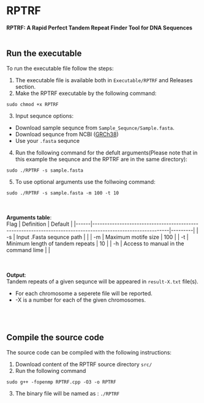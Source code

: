 # RPTRF
**RPTRF: A Rapid Perfect Tandem Repeat Finder Tool for DNA Sequences**
<br><br>
## Run the executable
To run the executable file follow the steps:

1. The executable file is available both in `Executable/RPTRF` and Releases section. 
2. Make the RPTRF executable by the following command:
```
sudo chmod +x RPTRF
```
3. Input sequnce options: 
* Download sample sequnce from `Sample_Sequnce/Sample.fasta`.
* Download sequnce from NCBI ([GRCh38](https://www.ncbi.nlm.nih.gov/assembly/GCF_000001405.26/))
* Use your `.fasta` sequnce 
4. Run the following command for the defult arguments(Please note that in this example the sequnce and the RPTRF are in the same directory):
```
sudo ./RPTRF -s sample.fasta
```
5. To use optional arguments use the follwoing command:

```
sudo ./RPTRF -s sample.fasta -m 100 -t 10
```

<br><br>
**Arguments table**:
<br>
 Flag | Definition                                                                                                  | Default |
|------|-------------------------------------------------------------------------------------------------------------|---------|
|  -s  | Input .Fasta sequnce path                                                                            |        |
|  -m  | Maximum motife size    	                                                                                  |    100    |
|  -t  | Minimum length of tandem repeats  	                                                                                    |   10   |
|  -h  | Access to manual in the command lime	                                                                          |       |

<br><br>
**Output**:
<br>
Tandem repeats of a given sequnce will be appeared in ``result-X.txt`` file(s).
<br>
* For each chromosome a seperete file will be reported.
* -X is a number for each of the given chromosomes.

<br><br>
## Compile the source code

The source code can be compiled with the following instructions:

1. Download content of the RPTRF source directory `src/`
2. Run the following command
```
sudo g++ -fopenmp RPTRF.cpp -O3 -o RPTRF
```
3. The binary file will be named as : `./RPTRF` 

<br><br><br><br>





